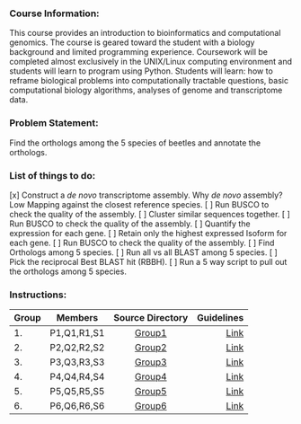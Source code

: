 
### Course Information:
This course provides an introduction to bioinformatics and computational genomics. The course is geared toward the student with a biology background and limited programming experience. Coursework will be completed almost exclusively in the UNIX/Linux computing environment and students will learn to program using Python. Students will learn: how to reframe biological problems into computationally tractable questions, basic computational biology algorithms, analyses of genome and transcriptome data.

### Problem Statement:

Find the orthologs among the 5 species of beetles and annotate the orthologs.

### List of things to do:
[x] Construct a _de novo_ transcriptome assembly.
	Why _de novo_ assembly?
		Low Mapping against the closest reference species.
[ ] Run BUSCO to check the quality of the assembly.
[ ] Cluster similar sequences together.
[ ] Run BUSCO to check the quality of the assembly.
[ ] Quantify the expression for each gene.
[ ] Retain only the highest expressed Isoform for each gene.
[ ] Run BUSCO to check the quality of the assembly.
[ ] Find Orthologs among 5 species.
	[ ] Run all vs all BLAST among 5 species.
	[ ] Pick the reciprocal Best BLAST hit (RBBH).
	[ ] Run a 5 way script to pull out the orthologs among 5 species.

### Instructions:


|Group|Members|Source Directory|Guidelines|
|-----|:-----:|:------------:|--------:|
|1. | P1,Q1,R1,S1|[Group1](group1)|[Link](https://www.google.com)|
|2. | P2,Q2,R2,S2|[Group2](group2)|[Link](https://www.google.com)|
|3. | P3,Q3,R3,S3|[Group3](group3)|[Link](https://www.google.com)|
|4. | P4,Q4,R4,S4|[Group4](group4)|[Link](https://www.google.com)|
|5. | P5,Q5,R5,S5|[Group5](group5)|[Link](https://www.google.com)|
|6. | P6,Q6,R6,S6|[Group6](group6)|[Link](https://www.google.com)|
